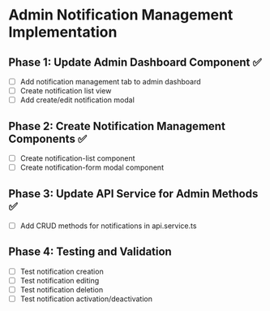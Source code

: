 # Admin Notification Management Implementation

## Phase 1: Update Admin Dashboard Component ✅
- [ ] Add notification management tab to admin dashboard
- [ ] Create notification list view
- [ ] Add create/edit notification modal

## Phase 2: Create Notification Management Components ✅
- [ ] Create notification-list component
- [ ] Create notification-form modal component

## Phase 3: Update API Service for Admin Methods ✅
- [ ] Add CRUD methods for notifications in api.service.ts

## Phase 4: Testing and Validation
- [ ] Test notification creation
- [ ] Test notification editing
- [ ] Test notification deletion
- [ ] Test notification activation/deactivation

